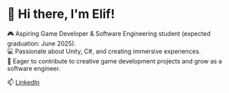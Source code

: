 # 👋 Hi there, I'm Elif!

🎮 Aspiring Game Developer & Software Engineering student (expected graduation: June 2025).  
💻 Passionate about Unity, C#, and creating immersive experiences.  
🚀 Eager to contribute to creative game development projects and grow as a software engineer.

📫 [LinkedIn](https://www.linkedin.com/in/ayselifcelik)
